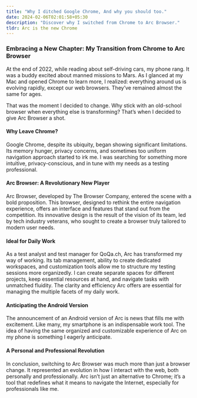 ```yaml
---
title: "Why I ditched Google Chrome, And why you should too."
date: 2024-02-06T02:01:58+05:30
description: "Discover why I switched from Chrome to Arc Browser."
tldr: Arc is the new Chrome
---
```


### Embracing a New Chapter: My Transition from Chrome to Arc Browser

At the end of 2022, while reading about self-driving cars, my phone rang. It was a buddy excited about manned missions to Mars. As I glanced at my Mac and opened Chrome to learn more, I realized: everything around us is evolving rapidly, except our web browsers. They’ve remained almost the same for ages.

That was the moment I decided to change. Why stick with an old-school browser when everything else is transforming? That’s when I decided to give Arc Browser a shot.

#### Why Leave Chrome?

Google Chrome, despite its ubiquity, began showing significant limitations. Its memory hunger, privacy concerns, and sometimes too uniform navigation approach started to irk me. I was searching for something more intuitive, privacy-conscious, and in tune with my needs as a testing professional.

#### Arc Browser: A Revolutionary New Player

Arc Browser, developed by The Browser Company, entered the scene with a bold proposition. This browser, designed to rethink the entire navigation experience, offers an interface and features that stand out from the competition. Its innovative design is the result of the vision of its team, led by tech industry veterans, who sought to create a browser truly tailored to modern user needs.

#### Ideal for Daily Work

As a test analyst and test manager for QoQa.ch, Arc has transformed my way of working. Its tab management, ability to create dedicated workspaces, and customization tools allow me to structure my testing sessions more organizedly. I can create separate spaces for different projects, keep essential resources at hand, and navigate tasks with unmatched fluidity. The clarity and efficiency Arc offers are essential for managing the multiple facets of my daily work.

#### Anticipating the Android Version

The announcement of an Android version of Arc is news that fills me with excitement. Like many, my smartphone is an indispensable work tool. The idea of having the same organized and customizable experience of Arc on my phone is something I eagerly anticipate.

#### A Personal and Professional Revolution

In conclusion, switching to Arc Browser was much more than just a browser change. It represented an evolution in how I interact with the web, both personally and professionally. Arc isn’t just an alternative to Chrome; it’s a tool that redefines what it means to navigate the Internet, especially for professionals like me.
